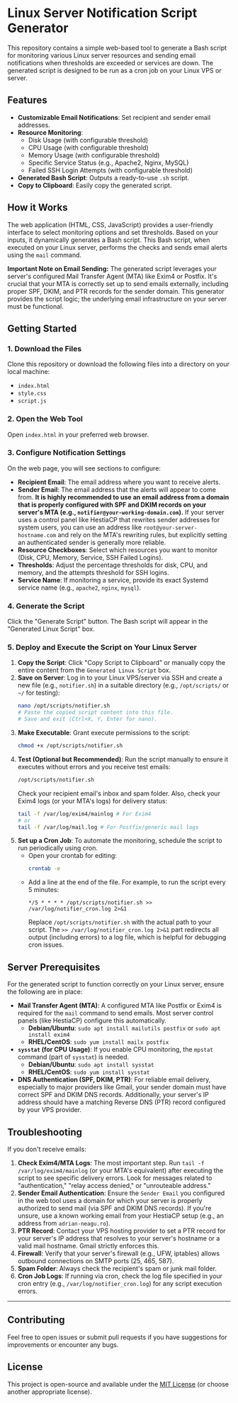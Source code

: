 # Linux Server Notification Script Generator

This repository contains a simple web-based tool to generate a Bash script for monitoring various Linux server resources and sending email notifications when thresholds are exceeded or services are down. The generated script is designed to be run as a cron job on your Linux VPS or server.

## Features

* **Customizable Email Notifications**: Set recipient and sender email addresses.
* **Resource Monitoring**:
    * Disk Usage (with configurable threshold)
    * CPU Usage (with configurable threshold)
    * Memory Usage (with configurable threshold)
    * Specific Service Status (e.g., Apache2, Nginx, MySQL)
    * Failed SSH Login Attempts (with configurable threshold)
* **Generated Bash Script**: Outputs a ready-to-use `.sh` script.
* **Copy to Clipboard**: Easily copy the generated script.

## How it Works

The web application (HTML, CSS, JavaScript) provides a user-friendly interface to select monitoring options and set thresholds. Based on your inputs, it dynamically generates a Bash script. This Bash script, when executed on your Linux server, performs the checks and sends email alerts using the `mail` command.

**Important Note on Email Sending:**
The generated script leverages your server's configured Mail Transfer Agent (MTA) like Exim4 or Postfix. It's crucial that your MTA is correctly set up to send emails externally, including proper SPF, DKIM, and PTR records for the sender domain. This generator provides the script logic; the underlying email infrastructure on your server must be functional.

## Getting Started

### 1. Download the Files

Clone this repository or download the following files into a directory on your local machine:

* `index.html`
* `style.css`
* `script.js`

### 2. Open the Web Tool

Open `index.html` in your preferred web browser.

### 3. Configure Notification Settings

On the web page, you will see sections to configure:

* **Recipient Email**: The email address where you want to receive alerts.
* **Sender Email**: The email address that the alerts will appear to come from. **It is highly recommended to use an email address from a domain that is properly configured with SPF and DKIM records on your server's MTA (e.g., `notifier@your-working-domain.com`).** If your server uses a control panel like HestiaCP that rewrites sender addresses for system users, you can use an address like `root@your-server-hostname.com` and rely on the MTA's rewriting rules, but explicitly setting an authenticated sender is generally more reliable.
* **Resource Checkboxes**: Select which resources you want to monitor (Disk, CPU, Memory, Service, SSH Failed Logins).
* **Thresholds**: Adjust the percentage thresholds for disk, CPU, and memory, and the attempts threshold for SSH logins.
* **Service Name**: If monitoring a service, provide its exact Systemd service name (e.g., `apache2`, `nginx`, `mysql`).

### 4. Generate the Script

Click the "Generate Script" button. The Bash script will appear in the "Generated Linux Script" box.

### 5. Deploy and Execute the Script on Your Linux Server

1.  **Copy the Script**: Click "Copy Script to Clipboard" or manually copy the entire content from the `Generated Linux Script` box.
2.  **Save on Server**: Log in to your Linux VPS/server via SSH and create a new file (e.g., `notifier.sh`) in a suitable directory (e.g., `/opt/scripts/` or `~/` for testing):
    ```bash
    nano /opt/scripts/notifier.sh
    # Paste the copied script content into this file.
    # Save and exit (Ctrl+X, Y, Enter for nano).
    ```
3.  **Make Executable**: Grant execute permissions to the script:
    ```bash
    chmod +x /opt/scripts/notifier.sh
    ```
4.  **Test (Optional but Recommended)**: Run the script manually to ensure it executes without errors and you receive test emails:
    ```bash
    /opt/scripts/notifier.sh
    ```
    Check your recipient email's inbox and spam folder. Also, check your Exim4 logs (or your MTA's logs) for delivery status:
    ```bash
    tail -f /var/log/exim4/mainlog # For Exim4
    # or
    tail -f /var/log/mail.log # For Postfix/generic mail logs
    ```
5.  **Set up a Cron Job**: To automate the monitoring, schedule the script to run periodically using cron.
    * Open your crontab for editing:
        ```bash
        crontab -e
        ```
    * Add a line at the end of the file. For example, to run the script every 5 minutes:
        ```cron
        */5 * * * * /opt/scripts/notifier.sh >> /var/log/notifier_cron.log 2>&1
        ```
        Replace `/opt/scripts/notifier.sh` with the actual path to your script. The `>> /var/log/notifier_cron.log 2>&1` part redirects all output (including errors) to a log file, which is helpful for debugging cron issues.

## Server Prerequisites

For the generated script to function correctly on your Linux server, ensure the following are in place:

* **Mail Transfer Agent (MTA)**: A configured MTA like Postfix or Exim4 is required for the `mail` command to send emails. Most server control panels (like HestiaCP) configure this automatically.
    * **Debian/Ubuntu**: `sudo apt install mailutils postfix` or `sudo apt install exim4`
    * **RHEL/CentOS**: `sudo yum install mailx postfix`
* **`sysstat` (for CPU Usage)**: If you enable CPU monitoring, the `mpstat` command (part of `sysstat`) is needed.
    * **Debian/Ubuntu**: `sudo apt install sysstat`
    * **RHEL/CentOS**: `sudo yum install sysstat`
* **DNS Authentication (SPF, DKIM, PTR)**: For reliable email delivery, especially to major providers like Gmail, your sender domain must have correct SPF and DKIM DNS records. Additionally, your server's IP address should have a matching Reverse DNS (PTR) record configured by your VPS provider.

## Troubleshooting

If you don't receive emails:

1.  **Check Exim4/MTA Logs**: The most important step. Run `tail -f /var/log/exim4/mainlog` (or your MTA's equivalent) after executing the script to see specific delivery errors. Look for messages related to "authentication," "relay access denied," or "unrouteable address."
2.  **Sender Email Authentication**: Ensure the `Sender Email` you configured in the web tool uses a domain for which your server is properly authorized to send mail (via SPF and DKIM DNS records). If you're unsure, use a known working email from your HestiaCP setup (e.g., an address from `adrian-neagu.ro`).
3.  **PTR Record**: Contact your VPS hosting provider to set a PTR record for your server's IP address that resolves to your server's hostname or a valid mail hostname. Gmail strictly enforces this.
4.  **Firewall**: Verify that your server's firewall (e.g., UFW, iptables) allows outbound connections on SMTP ports (25, 465, 587).
5.  **Spam Folder**: Always check the recipient's spam or junk mail folder.
6.  **Cron Job Logs**: If running via cron, check the log file specified in your cron entry (e.g., `/var/log/notifier_cron.log`) for any script execution errors.

---

## Contributing

Feel free to open issues or submit pull requests if you have suggestions for improvements or encounter any bugs.

## License

This project is open-source and available under the [MIT License](LICENSE) (or choose another appropriate license).
